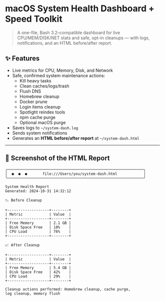# macOS System Health Dashboard + Speed Toolkit

> A one-file, Bash 3.2–compatible dashboard for live CPU/MEM/DISK/NET stats and safe, opt-in cleanups — with logs, notifications, and an HTML before/after report.

## ✨ Features
- Live metrics for CPU, Memory, Disk, and Network
- Safe, confirmed system maintenance actions:
  - Kill heavy tasks  
  - Clean caches/logs/trash  
  - Flush DNS  
  - Homebrew cleanup  
  - Docker prune  
  - Login items cleanup  
  - Spotlight reindex tools  
  - npm cache purge  
  - Optional macOS purge  
- Saves logs to `~/system-dash.log`
- Sends system notifications  
- Generates an **HTML before/after report** at `~/system-dash.html`

---

## 📸 Screenshot of the HTML Report 

```text
╭──────────────────────────────────────────────────────────────╮  
│  ●  ●  ●       file:///Users/you/system-dash.html            │  
╰──────────────────────────────────────────────────────────────╯  

System Health Report
Generated: 2024-10-31 14:32:12

📉 Before Cleanup

+-------------------+--------+
| Metric            | Value  |
+-------------------+--------+
| Free Memory       | 2.1 GB |
| Disk Space Free   | 18%    |
| CPU Load          | 76%    |
+-------------------+--------+

📈 After Cleanup

+-------------------+--------+
| Metric            | Value  |
+-------------------+--------+
| Free Memory       | 5.4 GB |
| Disk Space Free   | 42%    |
| CPU Load          | 29%    |
+-------------------+--------+

Cleanup actions performed: Homebrew cleanup, cache purge,
log cleanup, memory flush

